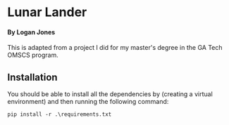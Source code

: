 # Lunar Lander
#### By Logan Jones

This is adapted from a project I did for my master's degree in the GA Tech OMSCS program.


## Installation
You should be able to install all the dependencies by (creating a virtual environment) 
and then running the following command:

```shell script
pip install -r .\requirements.txt
``` 

